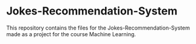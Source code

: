 # Jokes-Recommendation-System
This repository contains the files for the Jokes-Recommendation-System made as a project for the course Machine Learning.
